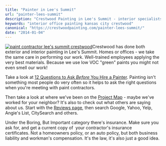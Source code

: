 ```yaml
---
title: "Painter in Lee's Summit"
url: "painter-lees-summit"
description: "Crestwood Painting in Lee's Summit - interior specialists"
keywords: "interior office painting kansas city crestwood"
canonical: "https://crestwoodpainting.com/painter-lees-summit/"
date: "2014-01-04"
---
```


[![paint contractor lee's summit crestwood](images/Lees-Summit.jpg)](https://crestwoodpainting.com/cwp/wp-content/uploads/2014/01/Lees-Summit.jpg)Crestwood has done both exterior and interior painting in Lee's Summit. Homes or offices - we take the same care in performing our work. Well-trained employees applying the very best materials. Because we use low VOC "green" paints you might not even smell our work!

Take a look at [12 Questions to Ask _Before_ You Hire a Painter](https://crestwoodpainting.com/12-questions-ask-painter/ "12 Questions to Ask Before You Hire a Painter"). Painting isn't something most people do very often so it helps to ask the right questions when you're meeting with paint contractors.

Then take a look at where we've been on the [Project Map](https://crestwoodpainting.com/map "Project Map") - maybe we've worked for your neighbor? It's also to check out what others are saying about us. Start with the [Reviews page](https://crestwoodpainting.com/reviews/ "Online Reviews – Painters in Kansas City"), then search Google, Yahoo, Yelp, Angie's List, CitySearch and others.

Under the Boring, But Important category there's insurance. Make sure you ask for, and get a current copy of  your contractor's insurance certificates. Not a homeowners policy, or an auto policy, but both business liability and workman's compensation. It's the law, it's also just a good idea.
